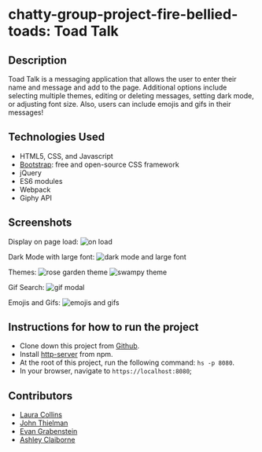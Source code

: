 # chatty-group-project-fire-bellied-toads: Toad Talk

## Description
Toad Talk is a messaging application that allows the user to enter their name and message and add to the page.  Additional options include selecting multiple themes, editing or deleting messages, setting dark mode, or adjusting font size.  Also, users can include emojis and gifs in their messages!

## Technologies Used

* HTML5, CSS, and Javascript
* [Bootstrap](https://getbootstrap.com/): free and open-source CSS framework
* jQuery
* ES6 modules
* Webpack
* Giphy API

## Screenshots
Display on page load:
![on load](https://raw.githubusercontent.com/nss-evening-cohort-10/chatty-group-project-fire-bellied-toads/master/screenshots/toadTalk-load.png)

Dark Mode with large font:
![dark mode and large font](https://raw.githubusercontent.com/nss-evening-cohort-10/chatty-group-project-fire-bellied-toads/master/screenshots/toadTalk-dark-largeFont.png)

Themes:
![rose garden theme](https://raw.githubusercontent.com/nss-evening-cohort-10/chatty-group-project-fire-bellied-toads/master/screenshots/toadTalk-theme-rosey.png)
![swampy theme](https://raw.githubusercontent.com/nss-evening-cohort-10/chatty-group-project-fire-bellied-toads/master/screenshots/toadTalk-theme-swampy.png)

Gif Search:
![gif modal](https://raw.githubusercontent.com/nss-evening-cohort-10/chatty-group-project-fire-bellied-toads/master/screenshots/toadTalk-gifs.png)

Emojis and Gifs:
![emojis and gifs](https://raw.githubusercontent.com/nss-evening-cohort-10/chatty-group-project-fire-bellied-toads/master/screenshots/toadTalk-gifs-emojis.png)


## Instructions for how to run the project

* Clone down this project from [Github](https://github.com/nss-evening-cohort-10/chatty-group-project-fire-bellied-toads).
* Install [http-server](https://www.npmjs.com/package/http-server) from npm.
* At the root of this project, run the following command: `hs -p 8080`.
* In your browser, navigate to `https://localhost:8080`;

## Contributors
* [Laura Collins](https://github.com/LaCollins)
* [John Thielman](https://github.com/jthielman)
* [Evan Grabenstein](https://github.com/evangdesigns)
* [Ashley Claiborne](https://github.com/aclai4067)